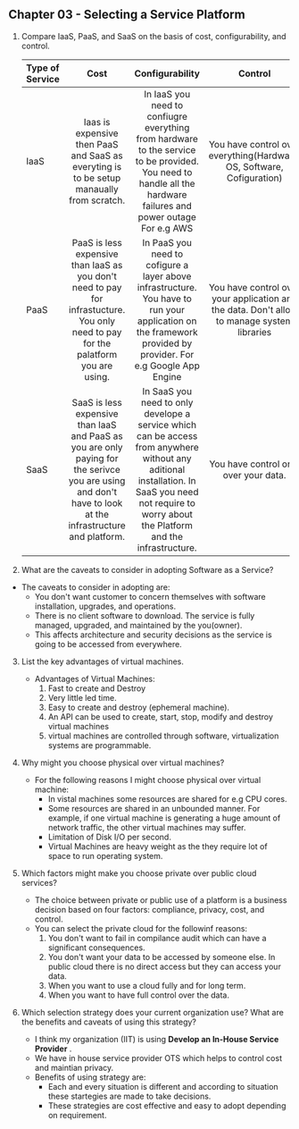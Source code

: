 ## Chapter 03 - Selecting a Service Platform

1. Compare IaaS, PaaS, and SaaS on the basis of cost, configurability, and control.
    
    | Type of Service | Cost | Configurability | Control |
    | :------------- |:-------------:|:-----:|:-----:|
    | IaaS      | Iaas is expensive then PaaS and SaaS as everyting is to be setup manaually from scratch. | In IaaS you need to confiugre everything from hardware to the service to be provided. You need to handle all the hardware failures and power outage For e.g AWS| You have control over everything(Hardware, OS, Software, Cofiguration) |
    | PaaS      | PaaS is less expensive than IaaS as you don't need to pay for infrastucture. You only need to pay for the palatform you are using.      |  In PaaS you need to cofigure a layer above infrastructure. You have to run your application on the framework provided by provider. For e.g Google App Engine |You have control over your application and the data. Don't allow to manage system libraries |
    | SaaS | SaaS is less expensive than IaaS and PaaS as you are only paying for the serivce you are using and don't have to look at the infrastructure and platform.| In SaaS you need to only develope a service which can be access from anywhere without any aditional installation. In SaaS you need not require to worry about the Platform and the infrastructure.  | You have control only over your data.|

2. What are the caveats to consider in adopting Software as a Service?

* The caveats to consider in adopting are:
    * You don't want customer to concern themselves with software installation, upgrades, and operations. 
    * There is no client software to download. The service is fully managed, upgraded, and maintained by the you(owner).
    * This affects architecture and security decisions as the service is going to be accessed from everywhere.

3. List the key advantages of virtual machines.
    
    * Advantages of Virtual Machines:
        1. Fast to create and Destroy
        2. Very little led time.
        3. Easy to create and destroy (ephemeral machine).
        4. An API can be used to create, start, stop, modify and destroy virtual machines 
        5. virtual machines are controlled through software, virtualization systems are programmable.

4. Why might you choose physical over virtual machines?
    * For the following reasons I might choose physical over virtual machine:
        * In vistal machines some resources are shared for e.g CPU cores.
        * Some resources are shared in an unbounded manner. For example, if one virtual machine is generating a huge amount of network traffic, the other virtual machines may suffer. 
        * Limitation of Disk I/O per second.
        * Virtual Machines are heavy weight as the they require lot of space to run operating system.

5. Which factors might make you choose private over public cloud services?
    * The choice between private or public use of a platform is a business decision based on four factors: compliance, privacy, cost, and control.
    * You can select the private cloud for the followinf reasons:
        1. You don't want to fail in compilance audit which can have a significant consequences.
        2. You don't want your data to be accessed by someone else. In public cloud there is no direct access but they can access your data.
        3. When you want to use a cloud fully and for long term.
        4. When you want to have full control over the data.

6. Which selection strategy does your current organization use? What are the benefits and caveats of using this strategy?
    * I think my organization (IIT) is using **Develop an In-House Service Provider** .
    * We have in house service provider OTS which helps to control cost and maintian privacy.
    * Benefits of using strategy are:
        * Each and every situation is different and according to situation these startegies are made to take decisions.
        * These strategies are cost effective and easy to adopt depending on requirement.
